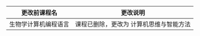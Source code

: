 | 更改前课程名         | 更改说明                                |
| -------------------- | --------------------------------------- |
| 生物学计算机编程语言 | 课程已删除，更改为 计算机思维与智能方法 |


